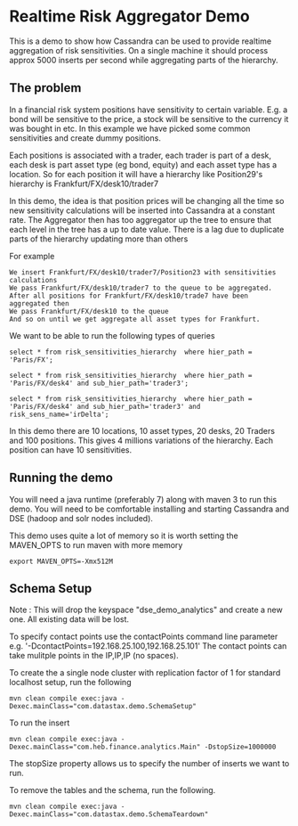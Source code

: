 # Realtime Risk Aggregator Demo

This is a demo to show how Cassandra can be used to provide realtime aggregation of risk sensitivities. On a single machine it should process approx 5000 inserts per second while aggregating parts of the hierarchy. 

## The problem

In a financial risk system positions have sensitivity to certain variable. E.g. a bond will be sensitive to the price, a stock will be sensitive to the currency it was bought in etc.
In this example we have picked some common sensitivities and create dummy positions. 

Each positions is associated with a trader, each trader is part of a desk, each desk is part asset type (eg bond, equity) and each asset type has a location. So for each position it will have a hierarchy like Position29's hierarchy is Frankfurt/FX/desk10/trader7

In this demo, the idea is that position prices will be changing all the time so new sensitivity calculations will be inserted into Cassandra at a constant rate. The Aggregator then has too aggregator up the tree to ensure that each level in the tree has a up to date value. 
There is a lag due to duplicate parts of the hierarchy updating more than others

For example 

    We insert Frankfurt/FX/desk10/trader7/Position23 with sensitivities calculations
    We pass Frankfurt/FX/desk10/trader7 to the queue to be aggregated. 
    After all positions for Frankfurt/FX/desk10/trade7 have been aggregated then
    We pass Frankfurt/FX/desk10 to the queue 
    And so on until we get aggregate all asset types for Frankfurt.
   
We want to be able to run the following types of queries

	select * from risk_sensitivities_hierarchy  where hier_path = 'Paris/FX';

	select * from risk_sensitivities_hierarchy  where hier_path = 'Paris/FX/desk4' and sub_hier_path='trader3';

	select * from risk_sensitivities_hierarchy  where hier_path = 'Paris/FX/desk4' and sub_hier_path='trader3' and risk_sens_name='irDelta';


In this demo there are 10 locations, 10 asset types, 20 desks, 20 Traders and 100 positions. This gives 4 millions variations of the hierarchy. Each position can have 10 sensitivities. 

## Running the demo 

You will need a java runtime (preferably 7) along with maven 3 to run this demo. You will need to be comfortable installing and starting Cassandra and DSE (hadoop and solr nodes included).

This demo uses quite a lot of memory so it is worth setting the MAVEN_OPTS to run maven with more memory

    export MAVEN_OPTS=-Xmx512M

## Schema Setup
Note : This will drop the keyspace "dse_demo_analytics" and create a new one. All existing data will be lost. 

To specify contact points use the contactPoints command line parameter e.g. '-DcontactPoints=192.168.25.100,192.168.25.101'
The contact points can take mulitple points in the IP,IP,IP (no spaces).

To create the a single node cluster with replication factor of 1 for standard localhost setup, run the following

    mvn clean compile exec:java -Dexec.mainClass="com.datastax.demo.SchemaSetup"

To run the insert

    mvn clean compile exec:java -Dexec.mainClass="com.heb.finance.analytics.Main" -DstopSize=1000000
		
The stopSize property allows us to specify the number of inserts we want to run. 

To remove the tables and the schema, run the following.

    mvn clean compile exec:java -Dexec.mainClass="com.datastax.demo.SchemaTeardown"
